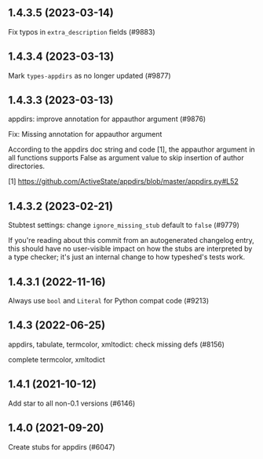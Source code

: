 ## 1.4.3.5 (2023-03-14)

Fix typos in `extra_description` fields (#9883)

## 1.4.3.4 (2023-03-13)

Mark `types-appdirs` as no longer updated (#9877)

## 1.4.3.3 (2023-03-13)

appdirs: improve annotation for appauthor argument (#9876)

Fix: Missing annotation for appauthor argument

According to the appdirs doc string and code [1], the appauthor argument in all functions supports False as argument value to skip insertion of author directories.

[1] https://github.com/ActiveState/appdirs/blob/master/appdirs.py#L52

## 1.4.3.2 (2023-02-21)

Stubtest settings: change `ignore_missing_stub` default to `false` (#9779)

If you're reading about this commit from an autogenerated changelog entry, this should have no user-visible impact on how the stubs are interpreted by a type checker; it's just an internal change to how typeshed's tests work.

## 1.4.3.1 (2022-11-16)

Always use `bool` and `Literal` for Python compat code (#9213)

## 1.4.3 (2022-06-25)

appdirs, tabulate, termcolor, xmltodict: check missing defs (#8156)

complete termcolor, xmltodict

## 1.4.1 (2021-10-12)

Add star to all non-0.1 versions (#6146)

## 1.4.0 (2021-09-20)

Create stubs for appdirs (#6047)

